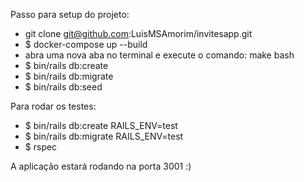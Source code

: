 Passo para setup do projeto:

- git clone git@github.com:LuisMSAmorim/invitesapp.git
- $ docker-compose up --build
- abra uma nova aba no terminal e execute o comando: make bash
- $ bin/rails db:create
- $ bin/rails db:migrate
- $ bin/rails db:seed

Para rodar os testes:
- $ bin/rails db:create RAILS_ENV=test
- $ bin/rails db:migrate RAILS_ENV=test
- $ rspec
  
A aplicação estará rodando na porta 3001 :)
